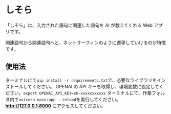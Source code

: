# しそら

「しそら」は、入力された語句に関連した語句を AI が教えてくれる Web アプリです。

関連語句から関連語句へと、ネットサーフィンのように遷移していけるのが特徴です。

## 使用法

ターミナルにて`pip install -r requirements.txt`で、必要なライブラリをインストールしてください。
OPENAI の API キーを取得し、環境変数に設定してください。`export OPENAI_API_KEY=sk-xxxxxxxxxxx`
ターミナルにて、作業フォルダ内で`uvicorn main:app --reload`を実行してください。
**http://127.0.0.1:8000** にアクセスしてください。
